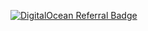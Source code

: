 [![DigitalOcean Referral Badge](https://web-platforms.sfo2.digitaloceanspaces.com/WWW/Badge%202.svg)](https://www.digitalocean.com/?refcode=367fef10024b&utm_campaign=Referral_Invite&utm_medium=Referral_Program&utm_source=badge)
